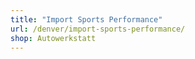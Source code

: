 ```yaml
---
title: "Import Sports Performance"
url: /denver/import-sports-performance/
shop: Autowerkstatt
---
```

